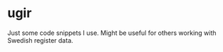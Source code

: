 # ugir
Just some code snippets I use. Might be useful for others working with Swedish register data.

